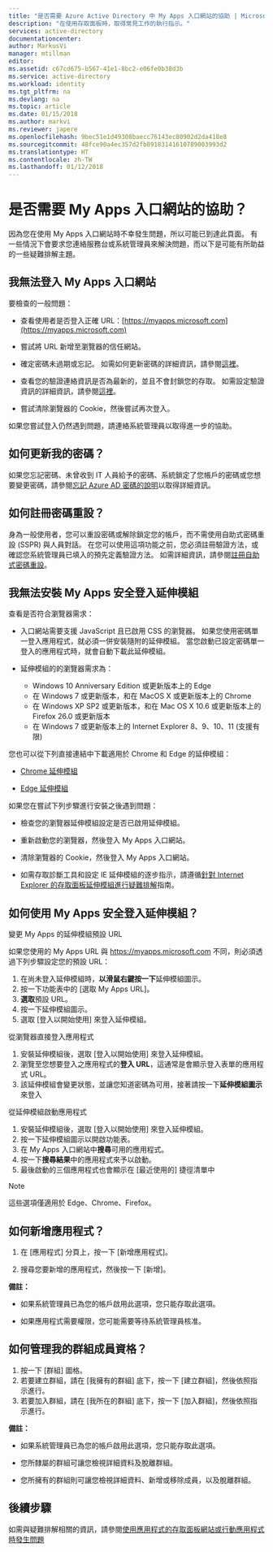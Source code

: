 ```yaml
---
title: "是否需要 Azure Active Directory 中 My Apps 入口網站的協助 | Microsoft Docs"
description: "在使用存取面板時，取得常見工作的執行指示。"
services: active-directory
documentationcenter: 
author: MarkusVi
manager: mtillman
editor: 
ms.assetid: c67cd675-b567-41e1-8bc2-e06fe0b38d3b
ms.service: active-directory
ms.workload: identity
ms.tgt_pltfrm: na
ms.devlang: na
ms.topic: article
ms.date: 01/15/2018
ms.author: markvi
ms.reviewer: japere
ms.openlocfilehash: 9bec51e1d49308baecc76143ec80902d2da418e8
ms.sourcegitcommit: 48fce90a4ec357d2fb89183141610789003993d2
ms.translationtype: HT
ms.contentlocale: zh-TW
ms.lasthandoff: 01/12/2018
---
```

# <a name="do-you-need-help-with-the-my-apps-portal"></a>是否需要 My Apps 入口網站的協助？

因為您在使用 My Apps 入口網站時不幸發生問題，所以可能已到達此頁面。 有一些情況下會要求您連絡服務台或系統管理員來解決問題，而以下是可能有所助益的一些疑難排解主題。

## <a name="i-am-having-trouble-signing-into-the-my-apps-portal"></a>我無法登入 My Apps 入口網站

要檢查的一般問題：

- 查看使用者是否登入正確 URL：[https://myapps.microsoft.com](https://myapps.microsoft.com)

- 嘗試將 URL 新增至瀏覽器的信任網站。

- 確定密碼未過期或忘記。 如需如何更新密碼的詳細資訊，請參閱[這裡](active-directory-passwords-update-your-own-password.md)。

- 查看您的驗證連絡資訊是否為最新的，並且不會封鎖您的存取。 如需設定驗證資訊的詳細資訊，請參閱[這裡](https://docs.microsoft.com/azure/multi-factor-authentication/end-user/multi-factor-authentication-end-user)。

- 嘗試清除瀏覽器的 Cookie，然後嘗試再次登入。

如果您嘗試登入仍然遇到問題，請連絡系統管理員以取得進一步的協助。


## <a name="how-do-i-update-my-password"></a>如何更新我的密碼？

如果您忘記密碼、未曾收到 IT 人員給予的密碼、系統鎖定了您帳戶的密碼或您想要變更密碼，請參閱[忘記 Azure AD 密碼的說明](active-directory-passwords-update-your-own-password.md)以取得詳細資訊。

## <a name="how-do-i-register-for-password-reset"></a>如何註冊密碼重設？

身為一般使用者，您可以重設密碼或解除鎖定您的帳戶，而不需使用自助式密碼重設 (SSPR) 與人員對話。 在您可以使用這項功能之前，您必須註冊驗證方法，或確認您系統管理員已填入的預先定義驗證方法。 如需詳細資訊，請參閱[註冊自助式密碼重設](active-directory-passwords-reset-register.md)。


## <a name="i-am-having-trouble-installing-the-my-apps-secure-sign-in-extension"></a>我無法安裝 My Apps 安全登入延伸模組

查看是否符合瀏覽器需求：

- 入口網站需要支援 JavaScript 且已啟用 CSS 的瀏覽器。 如果您使用密碼單一登入應用程式，就必須一併安裝隨附的延伸模組。 當您啟動已設定密碼單一登入的應用程式時，就會自動下載此延伸模組。

- 延伸模組的的瀏覽器需求為：
    - Windows 10 Anniversary Edition 或更新版本上的 Edge
    - 在 Windows 7 或更新版本，和在 MacOS X 或更新版本上的 Chrome
    - 在 Windows XP SP2 或更新版本，和在 Mac OS X 10.6 或更新版本上的 Firefox 26.0 或更新版本
    - 在 Windows 7 或更新版本上的 Internet Explorer 8、9、10、11 (支援有限)

您也可以從下列直接連結中下載適用於 Chrome 和 Edge 的延伸模組：

- [Chrome 延伸模組](https://chrome.google.com/webstore/detail/access-panel-extension/ggjhpefgjjfobnfoldnjipclpcfbgbhl)

- [Edge 延伸模組](https://www.microsoft.com/store/apps/9pc9sckkzk84)

如果您在嘗試下列步驟進行安裝之後遇到問題：

- 檢查您的瀏覽器延伸模組設定是否已啟用延伸模組。

- 重新啟動您的瀏覽器，然後登入 My Apps 入口網站。

- 清除瀏覽器的 Cookie，然後登入 My Apps 入口網站。
- 如需存取診斷工具和設定 IE 延伸模組的逐步指示，請遵循[針對 Internet Explorer 的存取面板延伸模組進行疑難排解](https://docs.microsoft.com/azure/active-directory/active-directory-saas-ie-troubleshooting)指南。

## <a name="how-do-i-use-the-my-apps-secure-sign-in-extension"></a>如何使用 My Apps 安全登入延伸模組？
變更 My Apps 的延伸模組預設 URL

如果您使用的 My Apps URL 與 https://myapps.microsoft.com 不同，則必須透過下列步驟設定您的預設 URL：
1. 在尚未登入延伸模組時，**以滑鼠右鍵按一下**延伸模組圖示。
2. 按一下功能表中的 [選取 My Apps URL]。
3. **選取**預設 URL。
4. 按一下延伸模組圖示。
5. 選取 [登入以開始使用] 來登入延伸模組。

從瀏覽器直接登入應用程式
1. 安裝延伸模組後，選取 [登入以開始使用] 來登入延伸模組。
2. 瀏覽至您想要登入之應用程式的**登入 URL**，這通常是會顯示登入表單的應用程式 URL。
3. 該延伸模組會變更狀態，並讓您知道密碼為可用，接著請按一下**延伸模組圖示**來登入

從延伸模組啟動應用程式
1. 安裝延伸模組後，選取 [登入以開始使用] 來登入延伸模組。
2. 按一下延伸模組圖示以開啟功能表。
3. 在 My Apps 入口網站中**搜尋**可用的應用程式。
4. 按一下**搜尋結果**中的應用程式來予以啟動。
5. 最後啟動的三個應用程式也會顯示在 [最近使用的] 捷徑清單中

> [!NOTE]
> 這些選項僅適用於 Edge、Chrome、Firefox。

## <a name="how-do-i-add-a-new-app"></a>如何新增應用程式？

1.  在 [應用程式] 分頁上，按一下 [新增應用程式]。

2.  搜尋您要新增的應用程式，然後按一下 [新增]。

**備註：**

- 如果系統管理員已為您的帳戶啟用此選項，您只能存取此選項。

- 如果應用程式需要權限，您可能需要等待系統管理員核准。


## <a name="how-do-i-manage-my-group-memberships"></a>如何管理我的群組成員資格？

1. 按一下 [群組] 圖格。 
2. 若要建立群組，請在 [我擁有的群組] 底下，按一下 [建立群組]，然後依照指示進行。
3. 若要加入群組，請在 [我所在的群組] 底下，按一下 [加入群組]，然後依照指示進行。

**備註：**

- 如果系統管理員已為您的帳戶啟用此選項，您只能存取此選項。

- 您所隸屬的群組可讓您檢視詳細資料及脫離群組。

- 您所擁有的群組則可讓您檢視詳細資料、新增或移除成員，以及脫離群組。


## <a name="next-steps"></a>後續步驟

如需與疑難排解相關的資訊，請參閱[使用應用程式的存取面板網站或行動應用程式時發生問題](active-directory-application-access-panel-content-map.md)

